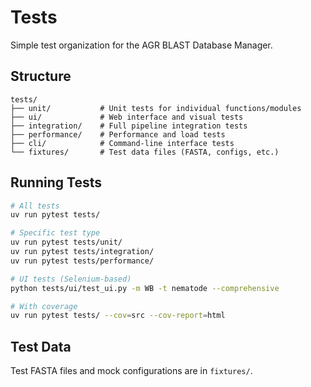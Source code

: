 # Tests

Simple test organization for the AGR BLAST Database Manager.

## Structure

```
tests/
├── unit/           # Unit tests for individual functions/modules
├── ui/             # Web interface and visual tests  
├── integration/    # Full pipeline integration tests
├── performance/    # Performance and load tests
├── cli/            # Command-line interface tests
└── fixtures/       # Test data files (FASTA, configs, etc.)
```

## Running Tests

```bash
# All tests
uv run pytest tests/

# Specific test type
uv run pytest tests/unit/
uv run pytest tests/integration/
uv run pytest tests/performance/

# UI tests (Selenium-based)
python tests/ui/test_ui.py -m WB -t nematode --comprehensive

# With coverage
uv run pytest tests/ --cov=src --cov-report=html
```

## Test Data

Test FASTA files and mock configurations are in `fixtures/`.